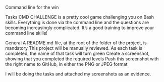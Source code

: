 Command line for the win

Tasks
CMD CHALLENGE is a pretty cool game challenging you on Bash skills. Everything is done via the command line and the questions are becoming increasingly complicated. It’s a good training to improve your command line skills!

General
A README.md file, at the root of the folder of the project, is mandatory
This project will be manually reviewed.
As each task is completed, the name of that task will turn green
Create a screenshot, showing that you completed the required levels
Push this screenshot with the right name to GitHub, in either the PNG or JPEG format

I will be doing the tasks and attached my screenshots as an evidence.
